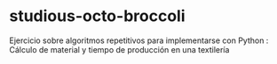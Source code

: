 # studious-octo-broccoli
Ejercicio sobre algoritmos repetitivos para implementarse con Python : Cálculo de material y tiempo de producción en una textilería
